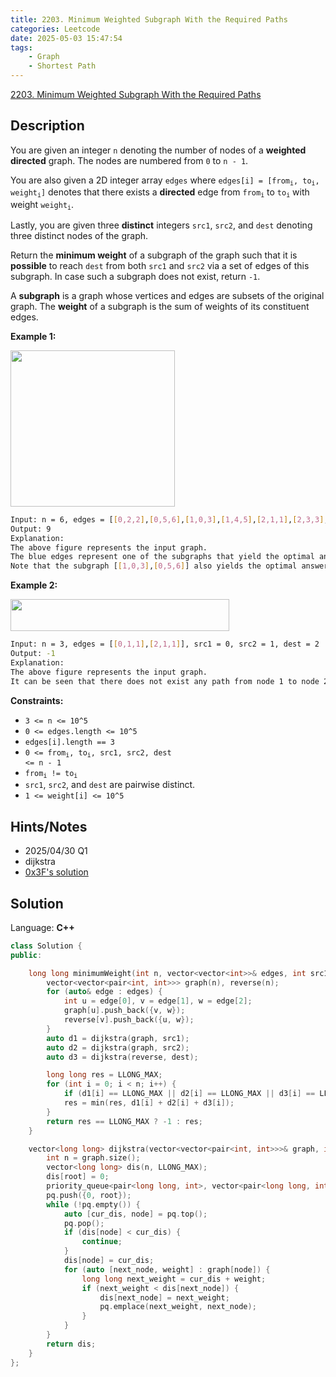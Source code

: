 ```yaml
---
title: 2203. Minimum Weighted Subgraph With the Required Paths
categories: Leetcode
date: 2025-05-03 15:47:54
tags:
    - Graph
    - Shortest Path
---
```


[2203. Minimum Weighted Subgraph With the Required Paths](https://leetcode.com/problems/minimum-weighted-subgraph-with-the-required-paths/description/?envType=company&envId=google&favoriteSlug=google-thirty-days)

## Description

You are given an integer <code>n</code> denoting the number of nodes of a **weighted directed**  graph. The nodes are numbered from <code>0</code> to <code>n - 1</code>.

You are also given a 2D integer array <code>edges</code> where <code>edges[i] = [from<sub>i</sub>, to<sub>i</sub>, weight<sub>i</sub>]</code> denotes that there exists a **directed**  edge from <code>from<sub>i</sub></code> to <code>to<sub>i</sub></code> with weight <code>weight<sub>i</sub></code>.

Lastly, you are given three **distinct**  integers <code>src1</code>, <code>src2</code>, and <code>dest</code> denoting three distinct nodes of the graph.

Return the **minimum weight**  of a subgraph of the graph such that it is **possible**  to reach <code>dest</code> from both <code>src1</code> and <code>src2</code> via a set of edges of this subgraph. In case such a subgraph does not exist, return <code>-1</code>.

A **subgraph**  is a graph whose vertices and edges are subsets of the original graph. The **weight**  of a subgraph is the sum of weights of its constituent edges.

**Example 1:**

<img alt="" src="https://assets.leetcode.com/uploads/2022/02/17/example1drawio.png" style="width: 263px; height: 250px;">

```bash
Input: n = 6, edges = [[0,2,2],[0,5,6],[1,0,3],[1,4,5],[2,1,1],[2,3,3],[2,3,4],[3,4,2],[4,5,1]], src1 = 0, src2 = 1, dest = 5
Output: 9
Explanation:
The above figure represents the input graph.
The blue edges represent one of the subgraphs that yield the optimal answer.
Note that the subgraph [[1,0,3],[0,5,6]] also yields the optimal answer. It is not possible to get a subgraph with less weight satisfying all the constraints.
```

**Example 2:**

<img alt="" src="https://assets.leetcode.com/uploads/2022/02/17/example2-1drawio.png" style="width: 350px; height: 51px;">

```bash
Input: n = 3, edges = [[0,1,1],[2,1,1]], src1 = 0, src2 = 1, dest = 2
Output: -1
Explanation:
The above figure represents the input graph.
It can be seen that there does not exist any path from node 1 to node 2, hence there are no subgraphs satisfying all the constraints.
```

**Constraints:**

- <code>3 <= n <= 10^5</code>
- <code>0 <= edges.length <= 10^5</code>
- <code>edges[i].length == 3</code>
- <code>0 <= from<sub>i</sub>, to<sub>i</sub>, src1, src2, dest <= n - 1</code>
- <code>from<sub>i</sub> != to<sub>i</sub></code>
- <code>src1</code>, <code>src2</code>, and <code>dest</code> are pairwise distinct.
- <code>1 <= weight[i] <= 10^5</code>

## Hints/Notes

- 2025/04/30 Q1
- dijkstra
- [0x3F's solution](https://leetcode.cn/problems/minimum-weighted-subgraph-with-the-required-paths/solutions/1332967/by-endlesscheng-2mxm/)

## Solution

Language: **C++**

```C++
class Solution {
public:

    long long minimumWeight(int n, vector<vector<int>>& edges, int src1, int src2, int dest) {
        vector<vector<pair<int, int>>> graph(n), reverse(n);
        for (auto& edge : edges) {
            int u = edge[0], v = edge[1], w = edge[2];
            graph[u].push_back({v, w});
            reverse[v].push_back({u, w});
        }
        auto d1 = dijkstra(graph, src1);
        auto d2 = dijkstra(graph, src2);
        auto d3 = dijkstra(reverse, dest);

        long long res = LLONG_MAX;
        for (int i = 0; i < n; i++) {
            if (d1[i] == LLONG_MAX || d2[i] == LLONG_MAX || d3[i] == LLONG_MAX) continue;
            res = min(res, d1[i] + d2[i] + d3[i]);
        }
        return res == LLONG_MAX ? -1 : res;
    }

    vector<long long> dijkstra(vector<vector<pair<int, int>>>& graph, int root) {
        int n = graph.size();
        vector<long long> dis(n, LLONG_MAX);
        dis[root] = 0;
        priority_queue<pair<long long, int>, vector<pair<long long, int>>, greater<pair<long long, int>>> pq;
        pq.push({0, root});
        while (!pq.empty()) {
            auto [cur_dis, node] = pq.top();
            pq.pop();
            if (dis[node] < cur_dis) {
                continue;
            }
            dis[node] = cur_dis;
            for (auto [next_node, weight] : graph[node]) {
                long long next_weight = cur_dis + weight;
                if (next_weight < dis[next_node]) {
                    dis[next_node] = next_weight;
                    pq.emplace(next_weight, next_node);
                }
            }
        }
        return dis;
    }
};
```
